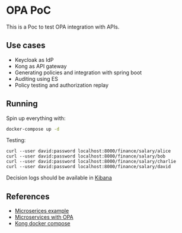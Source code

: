 # OPA PoC

This is a Poc to test OPA integration with APIs.

## Use cases

* Keycloak as IdP
* Kong as API gateway
* Generating policies and integration with spring boot
* Auditing using ES
* Policy testing and authorization replay

## Running

Spin up everything with:

```bash
docker-compose up -d
```

Testing:

```
curl --user david:password localhost:8000/finance/salary/alice
curl --user david:password localhost:8000/finance/salary/bob
curl --user david:password localhost:8000/finance/salary/charlie
curl --user david:password localhost:8000/finance/salary/david
```

Decision logs should be available in [Kibana](http://localhost:5601/)

## References

* [Microserices example](https://github.com/open-policy-agent/opa/blob/master/docs/content/http-api-authorization.md)
* [Microservices with OPA](https://medium.com/@KevinHoffman/securing-microservices-with-open-policy-agent-fcf04d982b4a)
* [Kong docker compose](https://github.com/Kong/docker-kong/tree/master/compose)

